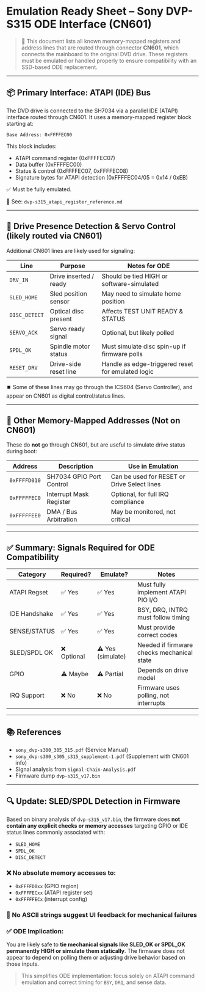 # Emulation Ready Sheet – Sony DVP-S315 ODE Interface (CN601)

> 🎯 This document lists all known memory-mapped registers and address lines that are routed through connector **CN601**, which connects the mainboard to the original DVD drive. These registers must be emulated or handled properly to ensure compatibility with an SSD-based ODE replacement.

---

## 📦 Primary Interface: ATAPI (IDE) Bus

The DVD drive is connected to the SH7034 via a parallel IDE (ATAPI) interface routed through CN601. It uses a memory-mapped register block starting at:

```text
Base Address: 0xFFFFEC00
```

This block includes:

- ATAPI command register (0xFFFFEC07)
- Data buffer (0xFFFFEC00)
- Status & control (0xFFFFEC07, 0xFFFFEC08)
- Signature bytes for ATAPI detection (0xFFFFEC04/05 = 0x14 / 0xEB)

✅ Must be fully emulated.

📄 See: `dvp-s315_atapi_register_reference.md`

---

## 📡 Drive Presence Detection & Servo Control (likely routed via CN601)

Additional CN601 lines are likely used for signaling:

| Line          | Purpose                | Notes for ODE                                     |
| ------------- | ---------------------- | ------------------------------------------------- |
| `DRV_IN`      | Drive inserted / ready | Should be tied HIGH or software-simulated         |
| `SLED_HOME`   | Sled position sensor   | May need to simulate home position                |
| `DISC_DETECT` | Optical disc present   | Affects TEST UNIT READY & STATUS                  |
| `SERVO_ACK`   | Servo ready signal     | Optional, but likely polled                       |
| `SPDL_OK`     | Spindle motor status   | Must simulate disc spin-up if firmware polls      |
| `RESET_DRV`   | Drive-side reset line  | Handle as edge-triggered reset for emulated logic |

⏹️ Some of these lines may go through the ICS604 (Servo Controller), and appear on CN601 as digital control/status lines.

---

## 🔧 Other Memory-Mapped Addresses (Not on CN601)

These do **not** go through CN601, but are useful to simulate drive status during boot:

| Address      | Description              | Use in Emulation                            |
| ------------ | ------------------------ | ------------------------------------------- |
| `0xFFFFD010` | SH7034 GPIO Port Control | Can be used for RESET or Drive Select lines |
| `0xFFFFFEC0` | Interrupt Mask Register  | Optional, for full IRQ compliance           |
| `0xFFFFFEE0` | DMA / Bus Arbitration    | May be monitored, not critical              |

---

## ✅ Summary: Signals Required for ODE Compatibility

| Category      | Required?   | Emulate?            | Notes                                      |
| ------------- | ----------- | ------------------- | ------------------------------------------ |
| ATAPI Regset  | ✅ Yes      | ✅ Yes              | Must fully implement ATAPI PIO I/O         |
| IDE Handshake | ✅ Yes      | ✅ Yes              | BSY, DRQ, INTRQ must follow timing         |
| SENSE/STATUS  | ✅ Yes      | ✅ Yes              | Must provide correct codes                 |
| SLED/SPDL OK  | ❌ Optional | ⚠️ Yes (simulate) | Needed if firmware checks mechanical state |
| GPIO          | ⚠️ Maybe  | ⚠️ Partial        | Depends on drive model                     |
| IRQ Support   | ❌ No       | ❌ No               | Firmware uses polling, not interrupts      |

---

## 📚 References

- `sony_dvp-s300_305_315.pdf` (Service Manual)
- `sony_dvp-s300_s305_s315_supplement-1.pdf` (Supplement with CN601 info)
- Signal analysis from `Signal-Chain-Analysis.pdf`
- Firmware dump `dvp-s315_v17.bin`

---

## 🔍 Update: SLED/SPDL Detection in Firmware

Based on binary analysis of `dvp-s315_v17.bin`, the firmware does **not contain any explicit checks or memory accesses** targeting GPIO or IDE status lines commonly associated with:

- `SLED_HOME`
- `SPDL_OK`
- `DISC_DETECT`

### ❌ No absolute memory accesses to:

- `0xFFFFD0xx` (GPIO region)
- `0xFFFFECxx` (ATAPI register set)
- `0xFFFFFECx` (interrupt config)

### 🔬 No ASCII strings suggest UI feedback for mechanical failures

### ✅ ODE Implication:

You are likely safe to **tie mechanical signals like SLED_OK or SPDL_OK permanently HIGH or simulate them statically**. The firmware does not appear to depend on polling them or adjusting drive behavior based on those inputs.

> This simplifies ODE implementation: focus solely on ATAPI command emulation and correct timing for `BSY`, `DRQ`, and sense data.
